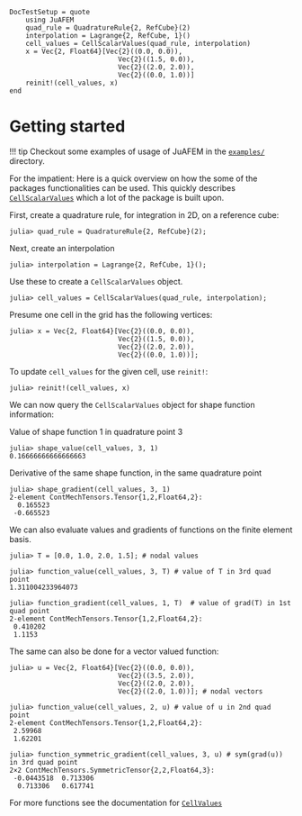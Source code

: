 ```@meta
DocTestSetup = quote
    using JuAFEM
    quad_rule = QuadratureRule{2, RefCube}(2)
    interpolation = Lagrange{2, RefCube, 1}()
    cell_values = CellScalarValues(quad_rule, interpolation)
    x = Vec{2, Float64}[Vec{2}((0.0, 0.0)),
                           Vec{2}((1.5, 0.0)),
                           Vec{2}((2.0, 2.0)),
                           Vec{2}((0.0, 1.0))]
    reinit!(cell_values, x)
end
```

# Getting started

!!! tip
    Checkout some examples of usage of JuAFEM in the
    [`examples/`](https://github.com/KristofferC/JuAFEM.jl/tree/master/examples) directory.

For the impatient: Here is a quick overview on how the some of the packages
functionalities can be used. This quickly describes [`CellScalarValues`](../lib/maintypes#JuAFEM.FEValues)
which a lot of the package is built upon.

First, create a quadrature rule, for integration in 2D, on a reference cube:

```jldoctest
julia> quad_rule = QuadratureRule{2, RefCube}(2);
```

Next, create an interpolation

```jldoctest
julia> interpolation = Lagrange{2, RefCube, 1}();
```

Use these to create a `CellScalarValues` object.

```jldoctest
julia> cell_values = CellScalarValues(quad_rule, interpolation);
```

Presume one cell in the grid has the following vertices:

```jldoctest
julia> x = Vec{2, Float64}[Vec{2}((0.0, 0.0)),
                           Vec{2}((1.5, 0.0)),
                           Vec{2}((2.0, 2.0)),
                           Vec{2}((0.0, 1.0))];
```

To update `cell_values` for the given cell, use `reinit!`:

```jldoctest
julia> reinit!(cell_values, x)
```

We can now query the `CellScalarValues` object for shape function information:

Value of shape function 1 in quadrature point 3

```jldoctest
julia> shape_value(cell_values, 3, 1)
0.16666666666666663
```

Derivative of the same shape function, in the same quadrature point

```jldoctest
julia> shape_gradient(cell_values, 3, 1)
2-element ContMechTensors.Tensor{1,2,Float64,2}:
  0.165523
 -0.665523
```

We can also evaluate values and gradients of functions on the finite element basis.

```jldoctest
julia> T = [0.0, 1.0, 2.0, 1.5]; # nodal values

julia> function_value(cell_values, 3, T) # value of T in 3rd quad point
1.311004233964073

julia> function_gradient(cell_values, 1, T)  # value of grad(T) in 1st quad point
2-element ContMechTensors.Tensor{1,2,Float64,2}:
 0.410202
 1.1153
```

The same can also be done for a vector valued function:

```jldoctest
julia> u = Vec{2, Float64}[Vec{2}((0.0, 0.0)),
                           Vec{2}((3.5, 2.0)),
                           Vec{2}((2.0, 2.0)),
                           Vec{2}((2.0, 1.0))]; # nodal vectors

julia> function_value(cell_values, 2, u) # value of u in 2nd quad point
2-element ContMechTensors.Tensor{1,2,Float64,2}:
 2.59968
 1.62201

julia> function_symmetric_gradient(cell_values, 3, u) # sym(grad(u)) in 3rd quad point
2×2 ContMechTensors.SymmetricTensor{2,2,Float64,3}:
 -0.0443518  0.713306
  0.713306   0.617741
```

For more functions see the documentation for [`CellValues`](../lib/maintypes#JuAFEM.FEValues)
